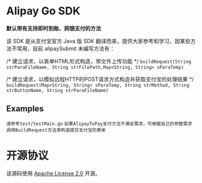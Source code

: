 # Alipay Go SDK

**默认带有支持即时到账、网银支付的方法**

该 SDK 是从支付宝官方 Java 版 SDK 翻译而来，提供大家参考和学习，因某些方法不常用，目前 alipaySubmit 未编写方法有：

/* 建立请求，以表单HTML形式构造，带文件上传功能 */
`buildRequest(String strParaFileName, String strFilePath,Map<String, String> sParaTemp)`

/* 建立请求，以模拟远程HTTP的POST请求方式构造并获取支付宝的处理结果 */
`buildRequest(Map<String, String> sParaTemp, String strMethod, String strButtonName, String strParaFileName)`

## Examples
`请参考test/testMain.go`
`如果AlipayToPay支付方法不满足需求，可根据自己的参数需求调用BuildRequest方法来构造提交支付宝的表单`


# 开源协议

该源码使用 [Apache License 2.0](http://www.apache.org/licenses/LICENSE-2.0.txt) 开源。
